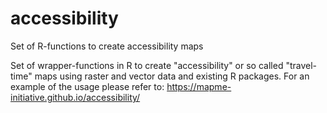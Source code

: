 # accessibility
Set of R-functions to create accessibility maps

Set of wrapper-functions in R to create "accessibility" or so called "travel-time" maps using raster and vector data and existing R packages. For an example of the usage please refer to: https://mapme-initiative.github.io/accessibility/
